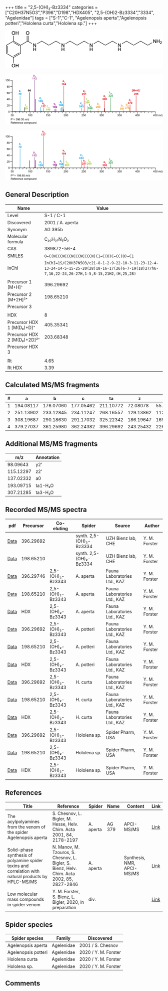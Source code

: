 +++
title = "2,5-(OH)₂-Bz3334"
categories = ["C20H37N5O3","P396","D198","HDX405",
"2,5-(OH)2-Bz3334","3334",
"Agelenidae"]
tags = ["S-1","C-1",
"Agelenopsis aperta","Agelenopsis potteri","Hololena curta","Hololena sp."]
+++

![](/img/2-5-OH2-Bz3334.png)

![](/img_MSMS/396_2-5-OH2-Bz3334.png?classes=border)

![](/img_MSMS/396_2-5-OH2-Bz3334_2.png?classes=border)

## General Description

| Name                        | Value            |
|-----------------------------|------------------|
| Level                       | S-1 / C-1        |
| Discovered                  | 2001 / A. aperta |
| Synonym                     | AG 395b          |
| Molecular formula           | C₂₀H₃₇N₅O₃       |
| CAS                         | 389872-56-4      |
| SMILES | `O=C(NCCCNCCCNCCCNCCCCN)C1=C(O)C=CC(O)=C1`  |
| InChI  | `InChI=1S/C20H37N5O3/c21-8-1-2-9-22-10-3-11-23-12-4-13-24-14-5-15-25-20(28)18-16-17(26)6-7-19(18)27/h6-7,16,22-24,26-27H,1-5,8-15,21H2,(H,25,28)`  |
|                             |                  |
| Precursor 1 [M+H]⁺          | 396.29692        |
| Precursor 2 [M+2H]²⁺        | 198.65210        |
| Precursor 3                 |                  |
|                             |                  |
| HDX                         | 8                |
| Precursor HDX 1 [M(D₈)+D]⁺   | 405.35341        |
| Precursor HDX 2 [M(D₈)+2D]²⁺ | 203.68348        |
| Precursor HDX 3             |                  |
|                             |                  |
| Rt                          | 4.65             |
| Rt HDX                      | 3.39             |

## Calculated MS/MS fragments

| # | a         | b         | c         | ta        | z         | y         | tz        |
|---|-----------|-----------|-----------|-----------|-----------|-----------|-----------|
| 1 | 194.08117 | 176.07060 | 177.05462 | 211.10772 | 72.08078 | 55.05423 | 89.10732 |
| 2 | 251.13902 | 233.12845 | 234.11247 | 268.16557 | 129.13862 | 112.11208 | 146.16517 |
| 3 | 308.19687 | 290.18630 | 291.17032 | 325.22342 | 186.19647 | 169.16993 | 203.22302 |
| 4 | 379.27037 | 361.25980 | 362.24382 | 396.29692 | 243.25432 | 226.22777 | 260.28087 |

## Additional MS/MS fragments

| m/z       | Annotation |
|-----------|------------|
| 98.09643  | y2'        |
| 115.12297 | z2'        |
| 137.02332 | a0         |
| 193.09715 | ta1-H₂O    |
| 307.21285 | ta3-H₂O    |

## Recorded MS/MS spectra

| pdf                                                                | Precursor | Co-eluting       | Spider                  | Source                       | Author        |
|--------------------------------------------------------------------|-----------|------------------|-------------------------|------------------------------|---------------|
| [Data](/pdf/396_2-5-OH2-Bz3334_4-65.pdf)                           | 396.29692 |                  | synth. 2,5-(OH)₂-Bz3334 | UZH Bienz lab, CHE           | Y. M. Forster |
| [Data](/pdf/396_2-5-OH2-Bz3334_4-65_2.pdf)                         | 198.65210 |                  | synth. 2,5-(OH)₂-Bz3334 | UZH Bienz lab, CHE           | Y. M. Forster |
| [Data](/pdf/A-aperta/396_2-5-OH2-Bz3334_2-5-OH2-Bz3343_Aa.pdf)     | 396.29746 | 2,5-(OH)₂-Bz3343 | A. aperta               | Fauna Laboratories Ltd., KAZ | Y. M. Forster |
| [Data](/pdf/A-aperta/396_2-5-OH2-Bz3334_2-5-OH2-Bz3343_Aa_2.pdf)   | 198.65210 | 2,5-(OH)₂-Bz3343 | A. aperta               | Fauna Laboratories Ltd., KAZ | Y. M. Forster |
| [Data](/pdf/A-aperta/396_2-5-OH2-Bz3334_2-5-OH2-Bz3343_Aa_HDX.pdf) | HDX       | 2,5-(OH)₂-Bz3343 | A. aperta               | Fauna Laboratories Ltd., KAZ | Y. M. Forster |
| [Data](/pdf/A-potteri/396_2-5-OH2-Bz3334_2-5-OH2-Bz3343_Ap.pdf) | 396.29692 | 2,5-(OH)₂-Bz3343  | A. potteri | Fauna Laboratories Ltd., KAZ | Y. M. Forster |
| [Data](/pdf/A-potteri/396_2-5-OH2-Bz3334_2-5-OH2-Bz3343_Ap_2.pdf) | 198.65210 | 2,5-(OH)₂-Bz3343  | A. potteri | Fauna Laboratories Ltd., KAZ | Y. M. Forster |
| [Data](/pdf/A-potteri/396_2-5-OH2-Bz3334_2-5-OH2-Bz3343_Ap_HDX.pdf) | HDX | 2,5-(OH)₂-Bz3343  | A. potteri | Fauna Laboratories Ltd., KAZ | Y. M. Forster |
| [Data](/pdf/H-curta/396_2-5-OH2-Bz3334_2-5-OH2-Bz3343_Hc.pdf) | 396.29692 | 2,5-(OH)₂-Bz3343          | H. curta | Fauna Laboratories Ltd., KAZ | Y. M. Forster |
| [Data](/pdf/H-curta/396_2-5-OH2-Bz3334_2-5-OH2-Bz3343_Hc_2.pdf) | 198.65210 | 2,5-(OH)₂-Bz3343          | H. curta | Fauna Laboratories Ltd., KAZ | Y. M. Forster |
| [Data](/pdf/H-curta/396_2-5-OH2-Bz3334_2-5-OH2-Bz3343_Hc_HDX.pdf) | HDX | 2,5-(OH)₂-Bz3343          | H. curta | Fauna Laboratories Ltd., KAZ | Y. M. Forster |
| [Data](/pdf/Hololena-sp/396_2-5-OH2-Bz3334_2-5-OH2-Bz3343_Ho-sp.pdf) | 396.29692 | 2,5-(OH)₂-Bz3343          | Hololena sp. | Spider Pharm, USA | Y. M. Forster |
| [Data](/pdf/Hololena-sp/396_2-5-OH2-Bz3334_2-5-OH2-Bz3343_Ho-sp_2.pdf) | 198.65210 | 2,5-(OH)₂-Bz3343          | Hololena sp. | Spider Pharm, USA | Y. M. Forster |
| [Data](/pdf/Hololena-sp/396_2-5-OH2-Bz3334_2-5-OH2-Bz3343_Ho-sp_HDX.pdf) | HDX | 2,5-(OH)₂-Bz3343          | Hololena sp. | Spider Pharm, USA | Y. M. Forster |

## References

| Title                                                                                                | Reference                                                                                   | Spider    | Name   | Content                    | Link                                              |
|------------------------------------------------------------------------------------------------------|---------------------------------------------------------------------------------------------|-----------|--------|----------------------------|---------------------------------------------------|
| The acylpolyamines from the venom of the spider Agelenopsis aperta                                   | S. Chesnov, L. Bigler, M. Hesse, Helv. Chim. Acta 2001, 84, 2178-2197                       | A. aperta | AG 379 | APCI-MS/MS                 | [Link](https://onlinelibrary.wiley.com/doi/abs/10.1002/1522-2675%2820010815%2984%3A8%3C2178%3A%3AAID-HLCA2178%3E3.0.CO%3B2-N)                                      |
| Solid-phase synthesis of polyamine spider toxins and correlation with natural products by HPLC-MS/MS | N. Manov, M. Tzouros, S. Chesnov, L. Bigler, S. Bienz, Helv. Chim. Acta 2002, 85, 2827-2846 | A. aperta |        | Synthesis, NMR, APCI-MS/MS | [Link](https://onlinelibrary.wiley.com/doi/abs/10.1002/1522-2675%28200209%2985%3A9%3C2827%3A%3AAID-HLCA2827%3E3.0.CO%3B2-5) |
| Low molecular mass compounds in spider venom      | Y. M. Forster, S. Bienz, L. Bigler, 2020, in preparation          | div.       |   |   | [Link](unknown) |

## Spider species

| Spider species     | Family     | Discovered        |
|--------------------|------------|-------------------|
| Agelenopsis aperta | Agelenidae | 2001 / S. Chesnov |
| Agelenopsis potteri | Agelenidae | 2020 / Y. M. Forster |
| Hololena curta | Agelenidae | 2020 / Y. M. Forster |
| Hololena sp. | Agelenidae | 2020 / Y. M. Forster |

## Comments